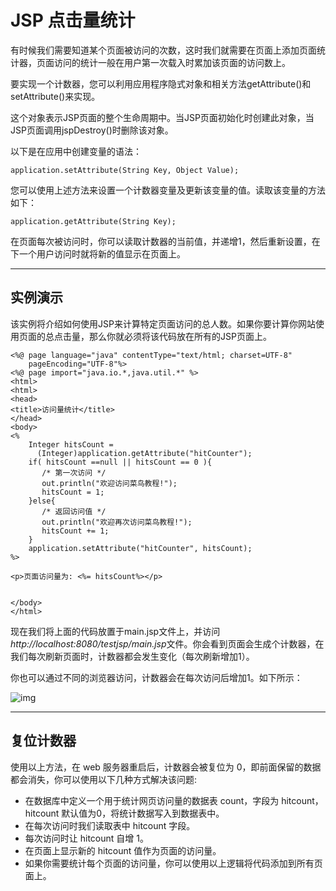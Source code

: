 # JSP 点击量统计

有时候我们需要知道某个页面被访问的次数，这时我们就需要在页面上添加页面统计器，页面访问的统计一般在用户第一次载入时累加该页面的访问数上。

要实现一个计数器，您可以利用应用程序隐式对象和相关方法getAttribute()和setAttribute()来实现。

这个对象表示JSP页面的整个生命周期中。当JSP页面初始化时创建此对象，当JSP页面调用jspDestroy()时删除该对象。

以下是在应用中创建变量的语法：

```
application.setAttribute(String Key, Object Value);
```

您可以使用上述方法来设置一个计数器变量及更新该变量的值。读取该变量的方法如下：

```
application.getAttribute(String Key);
```

在页面每次被访问时，你可以读取计数器的当前值，并递增1，然后重新设置，在下一个用户访问时就将新的值显示在页面上。

------

## 实例演示

该实例将介绍如何使用JSP来计算特定页面访问的总人数。如果你要计算你网站使用页面的总点击量，那么你就必须将该代码放在所有的JSP页面上。

```
<%@ page language="java" contentType="text/html; charset=UTF-8"
    pageEncoding="UTF-8"%>
<%@ page import="java.io.*,java.util.*" %>
<html>
<html>
<head>
<title>访问量统计</title>
</head>
<body>
<%
    Integer hitsCount = 
      (Integer)application.getAttribute("hitCounter");
    if( hitsCount ==null || hitsCount == 0 ){
       /* 第一次访问 */
       out.println("欢迎访问菜鸟教程!");
       hitsCount = 1;
    }else{
       /* 返回访问值 */
       out.println("欢迎再次访问菜鸟教程!");
       hitsCount += 1;
    }
    application.setAttribute("hitCounter", hitsCount);
%>

<p>页面访问量为: <%= hitsCount%></p>


</body>
</html>
```

现在我们将上面的代码放置于main.jsp文件上，并访问*http://localhost:8080/testjsp/main.jsp*文件。你会看到页面会生成个计数器，在我们每次刷新页面时，计数器都会发生变化（每次刷新增加1）。

你也可以通过不同的浏览器访问，计数器会在每次访问后增加1。如下所示：

![img](http://www.runoob.com/wp-content/uploads/2014/01/jsp7.gif)

------

## 复位计数器

使用以上方法，在 web 服务器重启后，计数器会被复位为 0，即前面保留的数据都会消失，你可以使用以下几种方式解决该问题:

- 在数据库中定义一个用于统计网页访问量的数据表 count，字段为 hitcount，hitcount 默认值为0，将统计数据写入到数据表中。
- 在每次访问时我们读取表中 hitcount 字段。
- 每次访问时让 hitcount 自增 1。
- 在页面上显示新的 hitcount 值作为页面的访问量。
- 如果你需要统计每个页面的访问量，你可以使用以上逻辑将代码添加到所有页面上。